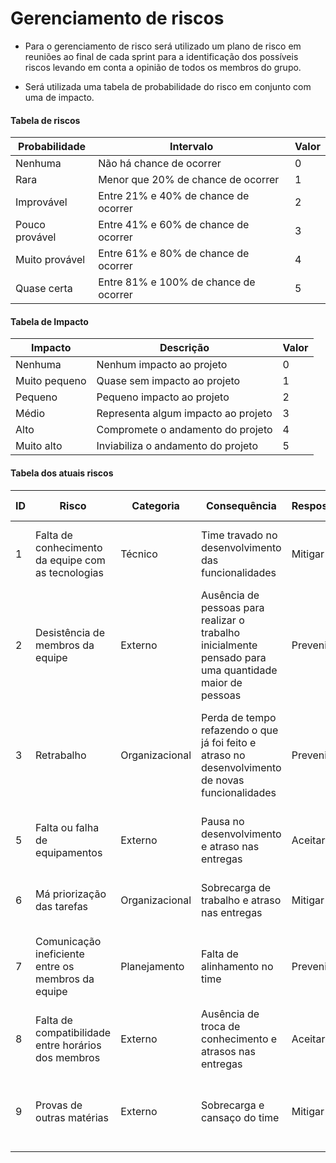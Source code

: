 # Gerenciamento de riscos

- Para o gerenciamento de risco será utilizado um plano de risco em reuniões ao final de cada sprint para a identificação dos possíveis riscos levando em conta a opinião de todos os membros do grupo.

- Será utilizada uma tabela de probabilidade do risco em conjunto com uma de impacto.

#### Tabela de riscos

|Probabilidade|Intervalo|Valor|
|---|---|---|
|Nenhuma|Não há chance de ocorrer|0|
|Rara|Menor que 20% de chance de ocorrer|1|
|Improvável|Entre 21% e 40% de chance de ocorrer|2|
|Pouco provável|Entre 41% e 60% de chance de ocorrer|3|
|Muito provável|Entre 61% e 80% de chance de ocorrer|4|
|Quase certa|Entre 81% e 100% de chance de ocorrer|5|

#### Tabela de Impacto

|Impacto|Descrição|Valor|
|---|---|---|
|Nenhuma|Nenhum impacto ao projeto|0|
|Muito pequeno|Quase sem impacto ao projeto|1|
|Pequeno|Pequeno impacto ao projeto|2|
|Médio|Representa algum impacto ao projeto|3|
|Alto|Compromete o andamento do projeto|4|
|Muito alto|Inviabiliza o andamento do projeto|5|

#### Tabela dos atuais riscos

|ID|Risco|Categoria|Consequência|Resposta|Ação|Sprint 3|
|---|---|---|---|---|---|---|
|1|Falta de conhecimento da equipe com as tecnologias|Técnico|Time travado no desenvolvimento das funcionalidades|Mitigar|Treinamentos e troca de conhecimento entre membros|R = 5 / I = 5|
|2|Desistência de membros da equipe|Externo|Ausência de pessoas para realizar o trabalho inicialmente pensado para uma quantidade maior de pessoas|Prevenir|Comunicação entre membros e motivação|R = 3 / I = 5|
|3|Retrabalho|Organizacional|Perda de tempo refazendo o que já foi feito e atraso no desenvolvimento de novas funcionalidades|Prevenir|Comunicação entre membros para saber o que está sendo feito por outros pareamentos|R = 4 / I = 3|
|5|Falta ou falha de equipamentos|Externo|Pausa no desenvolvimento e atraso nas entregas|Aceitar|Utilizar equipamentos melhores para a disciplina|R = 2 / I = 4|
|6|Má priorização das tarefas|Organizacional|Sobrecarga de trabalho e atraso nas entregas|Mitigar|Aprender com os erros das sprints anteriores|R = 4 / I = 3|
|7|Comunicação ineficiente entre os membros da equipe|Planejamento|Falta de alinhamento no time|Prevenir|Fazer reuniões presenciais e ou online com camera aberta|R = 2 / I = 2|
|8|Falta de compatibilidade entre horários dos membros|Externo|Ausência de troca de conhecimento e atrasos nas entregas|Aceitar|Heatmap para definir horários de reuniões e pareamentos|R = 3 / I = 2|
|9|Provas de outras matérias|Externo|Sobrecarga e cansaço do time|Mitigar|Identificar pessoas com muitas demandas e redistribuição de trabalho|R = 4 / I = 3|
